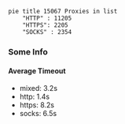 
```mermaid
pie title 15067 Proxies in list
    "HTTP" : 11205
    "HTTPS": 2205
    "SOCKS" : 2354
```

### Some Info
#### Average Timeout

- mixed: 3.2s
- http: 1.4s
- https: 8.2s
- socks: 6.5s